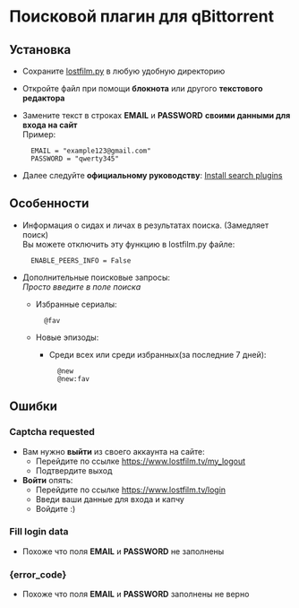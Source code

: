  # Поисковой плагин для qBittorrent

Установка
------------
* Сохраните [lostfilm.py](https://raw.githubusercontent.com/bugsbringer/qbit-plugins/master/lostfilm.py) в любую удобную директорию
* Откройте файл при помощи **блокнота** или другого **текстового редактора**
* Замените текст в строках **EMAIL** и **PASSWORD**  **своими данными для входа на сайт**<br>
Пример:

        EMAIL = "example123@gmail.com"
        PASSWORD = "qwerty345"

* Далее следуйте **официальному руководству**: [Install search plugins](https://github.com/qbittorrent/search-plugins/wiki/Install-search-plugins)

Особенности
--------
* Информация о сидах и личах в результатах поиска. (Замедляет поиск)<br>
        Вы можете отключить эту функцию в lostfilm.py файле:

        ENABLE_PEERS_INFO = False

* Дополнительные поисковые запросы:<br>
*Просто введите в поле поиска*
    * Избранные сериалы:
        
            @fav

    * Новые эпизоды:
        * Среди всех или среди избранных(за последние 7 дней):
        
                @new
                @new:fav

Ошибки
------
### Captcha requested
* Вам нужно **выйти** из своего аккаунта на сайте:
    * Перейдите по ссылке https://www.lostfilm.tv/my_logout
    * Подтвердите выход
* **Войти** опять:
    * Перейдите по ссылке https://www.lostfilm.tv/login
    * Введи ваши данные для входа и капчу
    * Войдите :)

### Fill login data
* Похоже что поля **EMAIL** и **PASSWORD** не заполнены

### {error_code}
* Похоже что поля **EMAIL** и **PASSWORD** заполнены не верно
